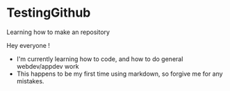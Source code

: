 # TestingGithub
Learning how to make an repository

Hey everyone !

* I'm currently learning how to code, and how to do general webdev/appdev work
* This happens to be my first time using markdown, so forgive me for any mistakes. 

